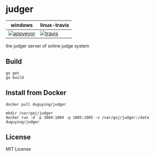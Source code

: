 # judger 

| windows | linux-travis |
|---------|--------------|
| [![appveyor](https://ci.appveyor.com/api/projects/status/s20r7g9jfgxngiik?svg=true)](https://ci.appveyor.com/project/duguying/judger) | [![travis](https://api.travis-ci.org/duguying/judger.png)](https://travis-ci.org/duguying/judger) |

the judger server of online judge system

## Build

```shell
go get
go build
```

## Install from Docker

```shell
docker pull duguying/judger
```

```shell
mkdir /var/goj/judger
docker run -d -p 1004:1004 -p 1005:1005 -v /var/goj/judger:/data duguying/judger
```

## License #

MIT License
